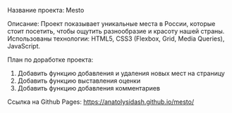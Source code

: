Название проекта: Mesto

Описание: Проект показывает уникальные места в России, которые стоит посетить, чтобы ощутить разнообразие и красоту нашей страны.
Использованы технологии: HTML5, CSS3 (Flexbox, Grid, Media Queries), JavaScript.

План по доработке проекта:
1. Добавить функцию добавления и удаления новых мест на страницу
2. Добавить функцию выставления оценки
3. Добавить функцию добавления комментариев

Ссылка на Github Pages: https://anatolysidash.github.io/mesto/
